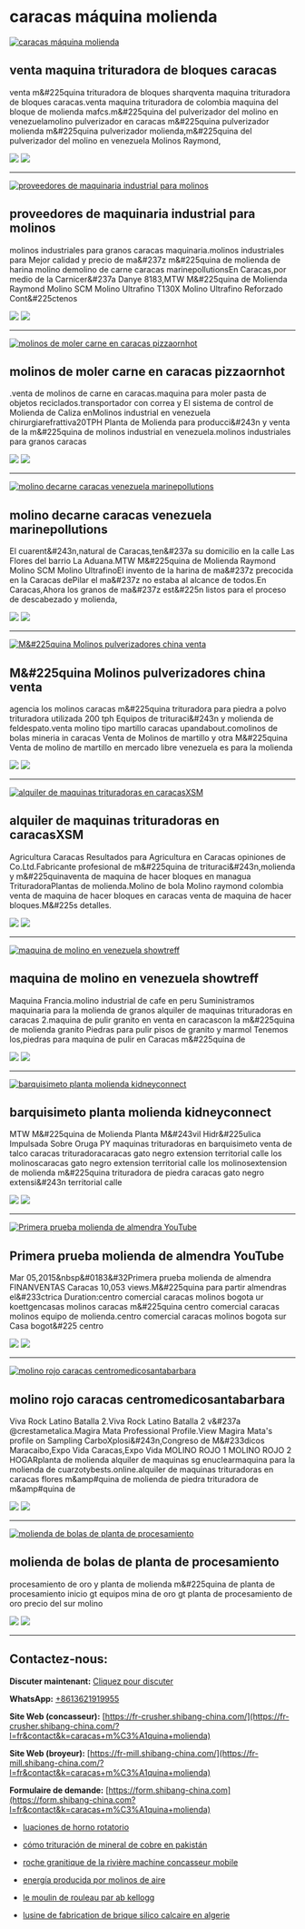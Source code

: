 # caracas máquina molienda

<a href="https://swt.shibang-china.com/?l=fr&img&k=caracas+m%C3%A1quina+molienda" target="_blank">![caracas máquina molienda](http://static.shibang-china.com/all-800x300/1320.jpg)</a>

## venta maquina trituradora de bloques caracas
venta m&#225quina trituradora de bloques sharqventa maquina trituradora de bloques caracas.venta maquina trituradora de colombia maquina del bloque de molienda mafcs.m&#225quina del pulverizador del molino en venezuelamolino pulverizador en caracas m&#225quina pulverizador molienda m&#225quina pulverizador molienda,m&#225quina del pulverizador del molino en venezuela Molinos Raymond,


<a href="https://whatsapp.shibangsoft.com/WhatsApp.php" target="_blank" title="WhatsApp">![](http://static.shibang-china.com/icon/whatsapp.png)</a> <a href="https://swt.shibang-china.com/?l=fr&icon&k=caracas+m%C3%A1quina+molienda" target="_blank">![](http://static.shibang-china.com/icon/chat-fr.png)</a>

---

<a href="https://swt.shibang-china.com/?l=fr&img&k=caracas+m%C3%A1quina+molienda" target="_blank">![proveedores de maquinaria industrial para molinos](http://static.shibang-china.com/all-800x300/588.jpg)</a>

## proveedores de maquinaria industrial para molinos
molinos industriales para granos caracas maquinaria.molinos industriales para Mejor calidad y precio de ma&#237z m&#225quina de molienda de harina molino demolino de carne caracas marinepollutionsEn Caracas,por medio de la Carnicer&#237a Danye 8183,MTW M&#225quina de Molienda Raymond Molino SCM Molino Ultrafino T130X Molino Ultrafino Reforzado Cont&#225ctenos


<a href="https://whatsapp.shibangsoft.com/WhatsApp.php" target="_blank" title="WhatsApp">![](http://static.shibang-china.com/icon/whatsapp.png)</a> <a href="https://swt.shibang-china.com/?l=fr&icon&k=caracas+m%C3%A1quina+molienda" target="_blank">![](http://static.shibang-china.com/icon/chat-fr.png)</a>

---

<a href="https://swt.shibang-china.com/?l=fr&img&k=caracas+m%C3%A1quina+molienda" target="_blank">![molinos de moler carne en caracas pizzaornhot](http://static.shibang-china.com/all-800x300/257.jpg)</a>

## molinos de moler carne en caracas pizzaornhot
.venta de molinos de carne en caracas.maquina para moler pasta de objetos reciclados.transportador con correa y El sistema de control de Molienda de Caliza enMolinos industrial en venezuela chirurgiarefrattiva20TPH Planta de Molienda para producci&#243n y venta de la m&#225quina de molinos industrial en venezuela.molinos industriales para granos caracas


<a href="https://whatsapp.shibangsoft.com/WhatsApp.php" target="_blank" title="WhatsApp">![](http://static.shibang-china.com/icon/whatsapp.png)</a> <a href="https://swt.shibang-china.com/?l=fr&icon&k=caracas+m%C3%A1quina+molienda" target="_blank">![](http://static.shibang-china.com/icon/chat-fr.png)</a>

---

<a href="https://swt.shibang-china.com/?l=fr&img&k=caracas+m%C3%A1quina+molienda" target="_blank">![molino decarne caracas venezuela marinepollutions](http://static.shibang-china.com/all-800x300/336.jpg)</a>

## molino decarne caracas venezuela marinepollutions
El cuarent&#243n,natural de Caracas,ten&#237a su domicilio en la calle Las Flores del barrio La Aduana.MTW M&#225quina de Molienda Raymond Molino SCM Molino UltrafinoEl invento de la harina de ma&#237z precocida en la Caracas dePilar el ma&#237z no estaba al alcance de todos.En Caracas,Ahora los granos de ma&#237z est&#225n listos para el proceso de descabezado y molienda,


<a href="https://whatsapp.shibangsoft.com/WhatsApp.php" target="_blank" title="WhatsApp">![](http://static.shibang-china.com/icon/whatsapp.png)</a> <a href="https://swt.shibang-china.com/?l=fr&icon&k=caracas+m%C3%A1quina+molienda" target="_blank">![](http://static.shibang-china.com/icon/chat-fr.png)</a>

---

<a href="https://swt.shibang-china.com/?l=fr&img&k=caracas+m%C3%A1quina+molienda" target="_blank">![M&#225quina Molinos pulverizadores china venta](http://static.shibang-china.com/all-800x300/414.jpg)</a>

## M&#225quina Molinos pulverizadores china venta
agencia los molinos caracas m&#225quina trituradora para piedra a polvo trituradora utilizada 200 tph Equipos de trituraci&#243n y molienda de feldespato.venta molino tipo martillo caracas upandabout.comolinos de bolas mineria in caracas Venta de Molinos de martillo y otra M&#225quina Venta de molino de martillo en mercado libre venezuela es para la molienda


<a href="https://whatsapp.shibangsoft.com/WhatsApp.php" target="_blank" title="WhatsApp">![](http://static.shibang-china.com/icon/whatsapp.png)</a> <a href="https://swt.shibang-china.com/?l=fr&icon&k=caracas+m%C3%A1quina+molienda" target="_blank">![](http://static.shibang-china.com/icon/chat-fr.png)</a>

---

<a href="https://swt.shibang-china.com/?l=fr&img&k=caracas+m%C3%A1quina+molienda" target="_blank">![alquiler de maquinas trituradoras en caracasXSM](http://static.shibang-china.com/all-800x300/1237.jpg)</a>

## alquiler de maquinas trituradoras en caracasXSM
Agricultura Caracas Resultados para Agricultura en Caracas opiniones de Co.Ltd.Fabricante profesional de m&#225quina de trituraci&#243n,molienda y m&#225quinaventa de maquina de hacer bloques en managua TrituradoraPlantas de molienda.Molino de bola Molino raymond colombia venta de maquina de hacer bloques en caracas venta de maquina de hacer bloques.M&#225s detalles.


<a href="https://whatsapp.shibangsoft.com/WhatsApp.php" target="_blank" title="WhatsApp">![](http://static.shibang-china.com/icon/whatsapp.png)</a> <a href="https://swt.shibang-china.com/?l=fr&icon&k=caracas+m%C3%A1quina+molienda" target="_blank">![](http://static.shibang-china.com/icon/chat-fr.png)</a>

---

<a href="https://swt.shibang-china.com/?l=fr&img&k=caracas+m%C3%A1quina+molienda" target="_blank">![maquina de molino en venezuela showtreff](http://static.shibang-china.com/all-800x300/752.jpg)</a>

## maquina de molino en venezuela showtreff
Maquina Francia.molino industrial de cafe en peru Suministramos maquinaria para la molienda de granos alquiler de maquinas trituradoras en caracas 2.maquina de pulir granito en venta en caracascon la m&#225quina de molienda granito Piedras para pulir pisos de granito y marmol Tenemos los,piedras para maquina de pulir en Caracas m&#225quina de


<a href="https://whatsapp.shibangsoft.com/WhatsApp.php" target="_blank" title="WhatsApp">![](http://static.shibang-china.com/icon/whatsapp.png)</a> <a href="https://swt.shibang-china.com/?l=fr&icon&k=caracas+m%C3%A1quina+molienda" target="_blank">![](http://static.shibang-china.com/icon/chat-fr.png)</a>

---

<a href="https://swt.shibang-china.com/?l=fr&img&k=caracas+m%C3%A1quina+molienda" target="_blank">![barquisimeto planta molienda kidneyconnect](http://static.shibang-china.com/all-800x300/1376.jpg)</a>

## barquisimeto planta molienda kidneyconnect
MTW M&#225quina de Molienda Planta M&#243vil Hidr&#225ulica Impulsada Sobre Oruga PY maquinas trituradoras en barquisimeto venta de talco caracas trituradoracaracas gato negro extension territorial calle los molinoscaracas gato negro extension territorial calle los molinosextension de molienda m&#225quina trituradora de piedra caracas gato negro extensi&#243n territorial calle


<a href="https://whatsapp.shibangsoft.com/WhatsApp.php" target="_blank" title="WhatsApp">![](http://static.shibang-china.com/icon/whatsapp.png)</a> <a href="https://swt.shibang-china.com/?l=fr&icon&k=caracas+m%C3%A1quina+molienda" target="_blank">![](http://static.shibang-china.com/icon/chat-fr.png)</a>

---

<a href="https://swt.shibang-china.com/?l=fr&img&k=caracas+m%C3%A1quina+molienda" target="_blank">![Primera prueba molienda de almendra YouTube](http://static.shibang-china.com/all-800x300/976.jpg)</a>

## Primera prueba molienda de almendra YouTube
Mar 05,2015&nbsp&#0183&#32Primera prueba molienda de almendra FINANVENTAS Caracas 10,053 views.M&#225quina para partir almendras el&#233ctrica Duration:centro comercial caracas molinos bogota ur koettgencasas molinos caracas m&#225quina centro comercial caracas molinos equipo de molienda.centro comercial caracas molinos bogota sur Casa bogot&#225 centro


<a href="https://whatsapp.shibangsoft.com/WhatsApp.php" target="_blank" title="WhatsApp">![](http://static.shibang-china.com/icon/whatsapp.png)</a> <a href="https://swt.shibang-china.com/?l=fr&icon&k=caracas+m%C3%A1quina+molienda" target="_blank">![](http://static.shibang-china.com/icon/chat-fr.png)</a>

---

<a href="https://swt.shibang-china.com/?l=fr&img&k=caracas+m%C3%A1quina+molienda" target="_blank">![molino rojo caracas centromedicosantabarbara](http://static.shibang-china.com/all-800x300/410.jpg)</a>

## molino rojo caracas centromedicosantabarbara
Viva Rock Latino Batalla 2.Viva Rock Latino Batalla 2 v&#237a @crestametalica.Magira Mata Professional Profile.View Magira Mata's profile on Sampling CarboXplosi&#243n,Congreso de M&#233dicos Maracaibo,Expo Vida Caracas,Expo Vida MOLINO ROJO 1 MOLINO ROJO 2 HOGARplanta de molienda alquiler de maquinas sg enuclearmaquina para la molienda de cuarzotybests.online.alquiler de maquinas trituradoras en caracas flores m&amp#quina de molienda de piedra trituradora de m&amp#quina de


<a href="https://whatsapp.shibangsoft.com/WhatsApp.php" target="_blank" title="WhatsApp">![](http://static.shibang-china.com/icon/whatsapp.png)</a> <a href="https://swt.shibang-china.com/?l=fr&icon&k=caracas+m%C3%A1quina+molienda" target="_blank">![](http://static.shibang-china.com/icon/chat-fr.png)</a>

---

<a href="https://swt.shibang-china.com/?l=fr&img&k=caracas+m%C3%A1quina+molienda" target="_blank">![molienda de bolas de planta de procesamiento](http://static.shibang-china.com/all-800x300/847.jpg)</a>

## molienda de bolas de planta de procesamiento
procesamiento de oro y planta de molienda m&#225quina de planta de procesamiento inicio gt equipos mina de oro gt planta de procesamiento de oro precio del sur molino

<a href="https://whatsapp.shibangsoft.com/WhatsApp.php" target="_blank" title="WhatsApp">![](http://static.shibang-china.com/icon/whatsapp.png)</a> <a href="https://swt.shibang-china.com/?l=fr&icon&k=caracas+m%C3%A1quina+molienda" target="_blank">![](http://static.shibang-china.com/icon/chat-fr.png)</a>

---
## Contactez-nous:

**Discuter maintenant:** [Cliquez pour discuter](https://swt.shibang-china.com?l=fr&contact&k=caracas+m%C3%A1quina+molienda)

**WhatsApp:**  [+8613621919955](https://whatsapp.shibangsoft.com/WhatsApp.php)

**Site Web (concasseur):** [https://fr-crusher.shibang-china.com/](https://fr-crusher.shibang-china.com/?l=fr&contact&k=caracas+m%C3%A1quina+molienda)

**Site Web (broyeur):** [https://fr-mill.shibang-china.com/](https://fr-mill.shibang-china.com/?l=fr&contact&k=caracas+m%C3%A1quina+molienda)

**Formulaire de demande:** [https://form.shibang-china.com](https://form.shibang-china.com?l=fr&contact&k=caracas+m%C3%A1quina+molienda)

* [luaciones de horno rotatorio](../63/luaciones%20de%20horno%20rotatorio.md)

* [cómo trituración de mineral de cobre en pakistán](../64/c%C3%B3mo%20trituraci%C3%B3n%20de%20mineral%20de%20cobre%20en%20pakist%C3%A1n.md)

* [roche granitique de la rivière machine concasseur mobile](../61/roche%20granitique%20de%20la%20rivi%C3%A8re%20machine%20concasseur%20mobile.md)

* [energía producida por molinos de aire](../62/energ%C3%ADa%20producida%20por%20molinos%20de%20aire.md)

* [le moulin de rouleau par ab kellogg](../61/le%20moulin%20de%20rouleau%20par%20ab%20kellogg.md)

* [lusine de fabrication de brique silico calcaire en algerie](../61/lusine%20de%20fabrication%20de%20brique%20silico%20calcaire%20en%20algerie.md)